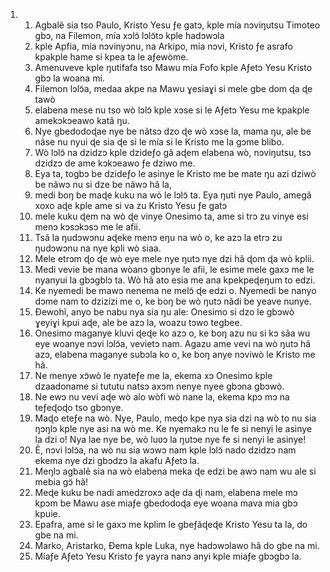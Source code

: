 <ol>
  <li>
    <ol>
      <li>Agbalẽ sia tso Paulo, Kristo Yesu ƒe gatɔ, kple mía nɔviŋutsu Timoteo gbɔ, na Filemon, mía xɔlɔ̃ lɔlɔ̃tɔ kple hadɔwɔla</li>
      <li>kple Apfia, mía nɔvinyɔnu, na Arkipo, mía nɔvi, Kristo ƒe asrafo kpakple hame si kpea ta le aƒewòme.</li>
      <li>Amenuveve kple ŋutifafa tso Mawu mía Fofo kple Aƒetɔ Yesu Kristo gbɔ la woana mi.</li>
      <li>Filemon lɔlɔ̃a, medaa akpe na Mawu ɣesiaɣi si mele gbe dom ɖa ɖe tawò</li>
      <li>elabena mese nu tso wò lɔlɔ̃ kple xɔse si le Aƒetɔ Yesu me kpakple amekɔkɔeawo katã ŋu.</li>
      <li>Nye gbedodoɖae nye be nãtsɔ dzo ɖe wò xɔse la, mama ŋu, ale be nãse nu nyui ɖe sia ɖe si le mía si le Kristo me la gɔme blibo.</li>
      <li>Wò lɔlɔ̃ na dzidzɔ kple dzideƒo gã aɖem elabena wò, nɔviŋutsu, tsɔ dzidzɔ de ame kɔkɔeawo ƒe dziwo me.</li>
      <li>Eya ta, togbɔ be dzideƒo le asinye le Kristo me be mate ŋu azi dziwò be nãwɔ nu si dze be nãwɔ hã la,</li>
      <li>medi boŋ be maɖe kuku na wò le lɔlɔ̃ ta. Eya ŋuti nye Paulo, amegã xoxo aɖe kple ame si va zu Kristo Yesu ƒe gatɔ</li>
      <li>mele kuku ɖem na wò ɖe vinye Onesimo ta, ame si trɔ zu vinye esi menɔ kɔsɔkɔsɔ me le afii.</li>
      <li>Tsã la ŋudɔwɔnu aɖeke menɔ eŋu na wò o, ke azɔ la etrɔ zu ŋudɔwɔnu na nye kpli wò siaa.</li>
      <li>Mele etrɔm ɖo ɖe wò eye mele nye ŋutɔ nye dzi hã ɖom ɖa wò kplii.</li>
      <li>Medi vevie be mana wòanɔ gbɔnye le afii, le esime mele gaxɔ me le nyanyui la gbɔgblɔ ta. Wò hã ato esia me ana kpekpeɖeŋum to edzi.</li>
      <li>Ke nyemedi be mawɔ nenema ne melɔ̃ ɖe edzi o. Nyemedi be nanyo dɔme nam to dzizizi me o, ke boŋ be wò ŋutɔ nãdi be yeave nunye.</li>
      <li>Đewohĩ, anyo be nabu nya sia ŋu ale: Onesimo si dzo le gbɔwò ɣeyiɣi kpui aɖe, ale be azɔ la, woazu tɔwo tegbee.</li>
      <li>Onesimo maganye kluvi ɖeɖe ko azɔ o, ke boŋ azu nu si kɔ sãa wu eye woanye nɔvi lɔlɔ̃a, vevietɔ nam. Agazu ame vevi na wò ŋutɔ hã azɔ, elabena maganye subɔla ko o, ke boŋ anye nɔviwò le Kristo me hã.</li>
      <li>Ne menye xɔ̃wò le nyateƒe me la, ekema xɔ Onesimo kple dzaadoname si tututu natsɔ axɔm nenye nyee gbɔna gbɔwò.</li>
      <li>Ne ewɔ nu vevi aɖe wò alo wòfi wò nane la, ekema kpɔ mɔ na teƒeɖoɖo tso gbɔnye.</li>
      <li>Maɖo eteƒe na wò. Nye, Paulo, meɖo kpe nya sia dzi na wò to nu sia ŋɔŋlɔ kple nye asi na wò me. Ke nyemakɔ nu le fe si nenyi le asinye la dzi o! Nya lae nye be, wò luʋɔ la ŋutɔe nye fe si nenyi le asinye!</li>
      <li>Ẽ, nɔvi lɔlɔ̃a, na wò nu sia wɔwɔ nam kple lɔlɔ̃ nado dzidzɔ nam ekema nye dzi gbɔdzɔ la akafu Aƒetɔ la.</li>
      <li>Meŋlɔ agbalẽ sia na wò elabena meka ɖe edzi be awɔ nam wu ale si mebia gɔ̃ hã!</li>
      <li>Meɖe kuku be nadi amedzroxɔ aɖe da ɖi nam, elabena mele mɔ kpɔm be Mawu ase miaƒe gbedodoɖa eye woana mava mia gbɔ kpuie.</li>
      <li>Epafra, ame si le gaxɔ me kplim le gbeƒãɖeɖe Kristo Yesu ta la, do gbe na mi.</li>
      <li>Marko, Aristarko, Đema kple Luka, nye hadɔwɔlawo hã do gbe na mi.</li>
      <li>Míaƒe Aƒetɔ Yesu Kristo ƒe yayra nanɔ anyi kple miaƒe gbɔgbɔ la.</li>
    </ol>
  </li>
</ol>
